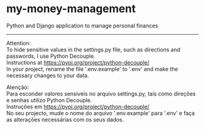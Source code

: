 # my-money-management
Python and Django application to manage personal finances

<hr>

Attention:  
To hide sensitive values in the settings.py file, such as directions and passwords, I use Python Decouple.  
Instructions at https://pypi.org/project/python-decouple/  
In your project, rename the file '.env.example' to '.env' and make the necessary changes to your data.


Atenção:  
Para esconder valores sensiveis no arquivo settings.py, tais como direções e senhas utilizo Python Decouple.  
Instruções em https://pypi.org/project/python-decouple/<br>
No seu projecto, mude o nome do arquivo '.env.example' para '.env' e faça as alterações necessárias com os seus dados.
